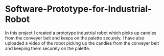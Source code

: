 # Software-Prototype-for-Industrial-Robot
In this project I created a prototype industrial robot which picks up candies from the conveyer belt and keeps on the palette securely.
I have also uploaded a video of the robot picking up the candies from the conveyer belt and keeping them securely on the palette.
